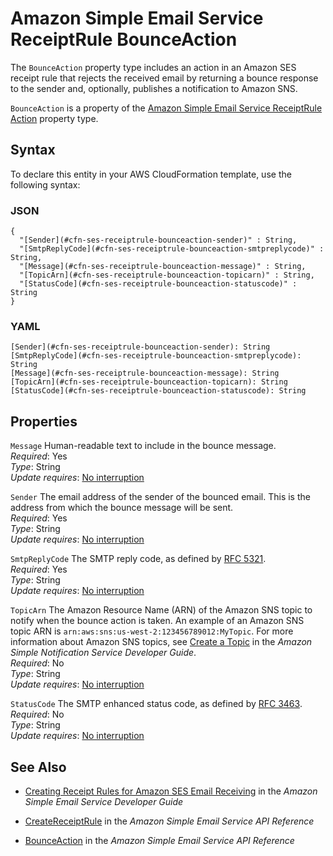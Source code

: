 # Amazon Simple Email Service ReceiptRule BounceAction<a name="aws-properties-ses-receiptrule-bounceaction"></a>

<a name="aws-properties-ses-receiptrule-bounceaction-description"></a>The `BounceAction` property type includes an action in an Amazon SES receipt rule that rejects the received email by returning a bounce response to the sender and, optionally, publishes a notification to Amazon SNS\.

<a name="aws-properties-ses-receiptrule-bounceaction-inheritance"></a> `BounceAction` is a property of the [Amazon Simple Email Service ReceiptRule Action](aws-properties-ses-receiptrule-action.md) property type\.

## Syntax<a name="aws-properties-ses-receiptrule-bounceaction-syntax"></a>

To declare this entity in your AWS CloudFormation template, use the following syntax:

### JSON<a name="aws-properties-ses-receiptrule-bounceaction-syntax.json"></a>

```
{
  "[Sender](#cfn-ses-receiptrule-bounceaction-sender)" : String,
  "[SmtpReplyCode](#cfn-ses-receiptrule-bounceaction-smtpreplycode)" : String,
  "[Message](#cfn-ses-receiptrule-bounceaction-message)" : String,
  "[TopicArn](#cfn-ses-receiptrule-bounceaction-topicarn)" : String,
  "[StatusCode](#cfn-ses-receiptrule-bounceaction-statuscode)" : String
}
```

### YAML<a name="aws-properties-ses-receiptrule-bounceaction-syntax.yaml"></a>

```
[Sender](#cfn-ses-receiptrule-bounceaction-sender): String
[SmtpReplyCode](#cfn-ses-receiptrule-bounceaction-smtpreplycode): String
[Message](#cfn-ses-receiptrule-bounceaction-message): String
[TopicArn](#cfn-ses-receiptrule-bounceaction-topicarn): String
[StatusCode](#cfn-ses-receiptrule-bounceaction-statuscode): String
```

## Properties<a name="aws-properties-ses-receiptrule-bounceaction-properties"></a>

`Message`  <a name="cfn-ses-receiptrule-bounceaction-message"></a>
Human\-readable text to include in the bounce message\.  
 *Required*: Yes  
 *Type*: String  
 *Update requires*: [No interruption](using-cfn-updating-stacks-update-behaviors.md#update-no-interrupt) 

`Sender`  <a name="cfn-ses-receiptrule-bounceaction-sender"></a>
The email address of the sender of the bounced email\. This is the address from which the bounce message will be sent\.  
 *Required*: Yes  
 *Type*: String  
 *Update requires*: [No interruption](using-cfn-updating-stacks-update-behaviors.md#update-no-interrupt) 

`SmtpReplyCode`  <a name="cfn-ses-receiptrule-bounceaction-smtpreplycode"></a>
The SMTP reply code, as defined by [RFC 5321](https://tools.ietf.org/html/rfc5321)\.  
 *Required*: Yes  
 *Type*: String  
 *Update requires*: [No interruption](using-cfn-updating-stacks-update-behaviors.md#update-no-interrupt) 

`TopicArn`  <a name="cfn-ses-receiptrule-bounceaction-topicarn"></a>
The Amazon Resource Name \(ARN\) of the Amazon SNS topic to notify when the bounce action is taken\. An example of an Amazon SNS topic ARN is `arn:aws:sns:us-west-2:123456789012:MyTopic`\. For more information about Amazon SNS topics, see [Create a Topic](url-sns-dg;CreateTopic.html) in the *Amazon Simple Notification Service Developer Guide*\.  
 *Required*: No  
 *Type*: String  
 *Update requires*: [No interruption](using-cfn-updating-stacks-update-behaviors.md#update-no-interrupt) 

`StatusCode`  <a name="cfn-ses-receiptrule-bounceaction-statuscode"></a>
The SMTP enhanced status code, as defined by [RFC 3463](https://tools.ietf.org/html/rfc3463)\.  
 *Required*: No  
 *Type*: String  
 *Update requires*: [No interruption](using-cfn-updating-stacks-update-behaviors.md#update-no-interrupt) 

## See Also<a name="aws-properties-ses-receiptrule-bounceaction-seealso"></a>

+ [Creating Receipt Rules for Amazon SES Email Receiving](url-ses-dev;receiving-email-receipt-rules.html) in the *Amazon Simple Email Service Developer Guide*

+ [CreateReceiptRule](url-ses-api;API_CreateReceiptRule.html) in the *Amazon Simple Email Service API Reference*

+ [BounceAction](url-ses-api;API_BounceAction.html) in the *Amazon Simple Email Service API Reference*